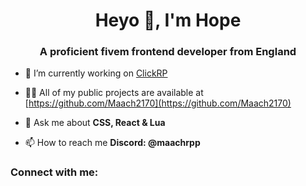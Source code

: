 <h1 align="center">Heyo 👋, I'm Hope</h1>
<h3 align="center">A proficient fivem frontend developer from England</h3>


- 🤝 I’m currently working on [ClickRP](https://clickrp.org/)

- 👨‍💻 All of my public projects are available at [https://github.com/Maach2170](https://github.com/Maach2170)

- 💬 Ask me about **CSS, React & Lua**

- 📫 How to reach me **Discord: @maachrpp**

<h3 align="left">Connect with me:</h3>
<p align="left">
